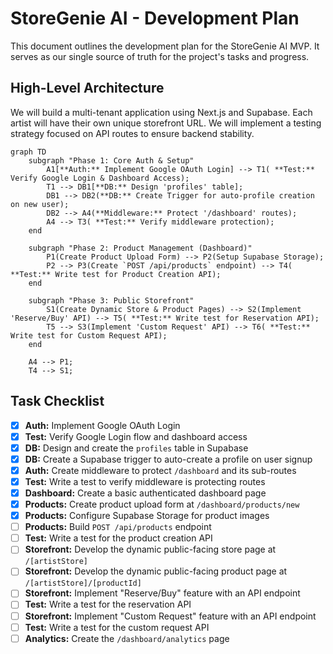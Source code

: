 # StoreGenie AI - Development Plan

This document outlines the development plan for the StoreGenie AI MVP. It serves as our single source of truth for the project's tasks and progress.

## High-Level Architecture

We will build a multi-tenant application using Next.js and Supabase. Each artist will have their own unique storefront URL. We will implement a testing strategy focused on API routes to ensure backend stability.

```mermaid
graph TD
    subgraph "Phase 1: Core Auth & Setup"
        A1[**Auth:** Implement Google OAuth Login] --> T1( **Test:** Verify Google Login & Dashboard Access);
        T1 --> DB1[**DB:** Design 'profiles' table];
        DB1 --> DB2(**DB:** Create Trigger for auto-profile creation on new user);
        DB2 --> A4(**Middleware:** Protect '/dashboard' routes);
        A4 --> T3( **Test:** Verify middleware protection);
    end

    subgraph "Phase 2: Product Management (Dashboard)"
        P1(Create Product Upload Form) --> P2(Setup Supabase Storage);
        P2 --> P3(Create `POST /api/products` endpoint) --> T4( **Test:** Write test for Product Creation API);
    end

    subgraph "Phase 3: Public Storefront"
        S1(Create Dynamic Store & Product Pages) --> S2(Implement 'Reserve/Buy' API) --> T5( **Test:** Write test for Reservation API);
        T5 --> S3(Implement 'Custom Request' API) --> T6( **Test:** Write test for Custom Request API);
    end

    A4 --> P1;
    T4 --> S1;
```

## Task Checklist

- [x] **Auth:** Implement Google OAuth Login
- [x] **Test:** Verify Google Login flow and dashboard access
- [x] **DB:** Design and create the `profiles` table in Supabase
- [x] **DB:** Create a Supabase trigger to auto-create a profile on user signup
- [x] **Auth:** Create middleware to protect `/dashboard` and its sub-routes
- [x] **Test:** Write a test to verify middleware is protecting routes
- [x] **Dashboard:** Create a basic authenticated dashboard page
- [x] **Products:** Create product upload form at `/dashboard/products/new`
- [x] **Products:** Configure Supabase Storage for product images
- [ ] **Products:** Build `POST /api/products` endpoint
- [ ] **Test:** Write a test for the product creation API
- [ ] **Storefront:** Develop the dynamic public-facing store page at `/[artistStore]`
- [ ] **Storefront:** Develop the dynamic public-facing product page at `/[artistStore]/[productId]`
- [ ] **Storefront:** Implement "Reserve/Buy" feature with an API endpoint
- [ ] **Test:** Write a test for the reservation API
- [ ] **Storefront:** Implement "Custom Request" feature with an API endpoint
- [ ] **Test:** Write a test for the custom request API
- [ ] **Analytics:** Create the `/dashboard/analytics` page
